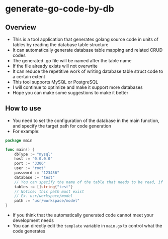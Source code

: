 # generate-go-code-by-db

## Overview

* This is a tool application that generates golang source code in units of tables by reading the database table structure
* It can automatically generate database table mapping and related CRUD codes
* The generated .go file will be named after the table name
* If the file already exists will not overwrite
* It can reduce the repetitive work of writing database table struct code to a certain extent
* This tool supports MySQL or PostgreSQL 
* I will continue to optimize and make it support more databases
* Hope you can make some suggestions to make it better

## How to use

* You need to set the configuration of the database in the main function, and specify the target path for code generation
* For example:

```go
package main

func main() {
	dbType := "mysql"
	host := "0.0.0.0"
	port := "3306"
	user := "root"
	password := "123456"
	database := "test"
	// You can specify the name of the table that needs to be read, if not filled it will read all database tables
	tables := []string{"test"} 
	// Notice: this path must exist
	// Ex. usr/workspace/model
	path := "usr/workspace/model" 
}
```

* If you think that the automatically generated code cannot meet your development needs
* You can directly edit the `template` variable in `main.go` to control what the code generates